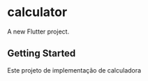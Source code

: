 # calculator

A new Flutter project.

## Getting Started

Este projeto de implementação de calculadora
